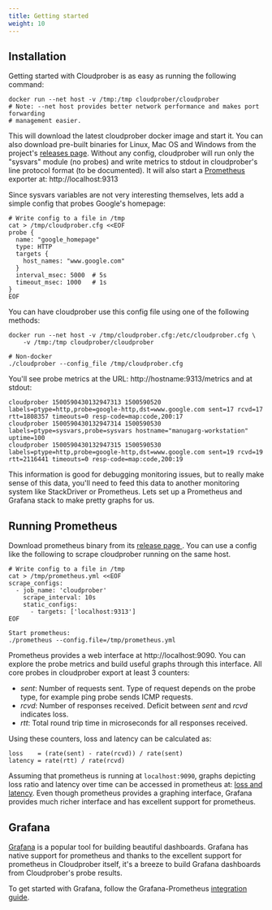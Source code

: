 ```yaml
---
title: Getting started
weight: 10
---
```


## Installation

Getting started with Cloudprober is as easy as running the following command:

```
docker run --net host -v /tmp:/tmp cloudprober/cloudprober
# Note: --net host provides better network performance and makes port forwarding
# management easier.
```

This will download the latest cloudprober docker image and start it. You can
also download pre-built binaries for Linux, Mac OS and Windows from the
project's [releases page](http://github.com/google/cloudprober/releases).
Without any config, cloudprober will run only the "sysvars" module (no probes)
and write metrics to stdout in cloudprober's line protocol format (to be
documented). It will also start a [Prometheus](http://prometheus.io) exporter
at: http://localhost:9313

Since sysvars variables are not very interesting themselves, lets add a simple
config that probes Google's homepage:

```shell
# Write config to a file in /tmp
cat > /tmp/cloudprober.cfg <<EOF
probe {
  name: "google_homepage"
  type: HTTP
  targets {
    host_names: "www.google.com"
  }
  interval_msec: 5000  # 5s
  timeout_msec: 1000   # 1s
}
EOF
```

You can have cloudprober use this config file using one of the following
methods:

```shell
docker run --net host -v /tmp/cloudprober.cfg:/etc/cloudprober.cfg \
    -v /tmp:/tmp cloudprober/cloudprober

# Non-docker
./cloudprober --config_file /tmp/cloudprober.cfg
```

You'll see probe metrics at the URL: http://hostname:9313/metrics and at
stdout:

```
cloudprober 1500590430132947313 1500590520 labels=ptype=http,probe=google-http,dst=www.google.com sent=17 rcvd=17 rtt=1808357 timeouts=0 resp-code=map:code,200:17
cloudprober 1500590430132947314 1500590530 labels=ptype=sysvars,probe=sysvars hostname="manugarg-workstation" uptime=100
cloudprober 1500590430132947315 1500590530 labels=ptype=http,probe=google-http,dst=www.google.com sent=19 rcvd=19 rtt=2116441 timeouts=0 resp-code=map:code,200:19
```

This information is good for debugging monitoring issues, but to really make
sense of this data, you'll need to feed this data to another monitoring system
like StackDriver or Prometheus. Lets set up a Prometheus and Grafana stack to
make pretty graphs for us.

## Running Prometheus

Download prometheus binary from its [release page
](https://prometheus.io/download/). You can use a config like the following
to scrape cloudprober running on the same host.

```shell
# Write config to a file in /tmp
cat > /tmp/prometheus.yml <<EOF
scrape_configs:
  - job_name: 'cloudprober'
    scrape_interval: 10s
    static_configs:
      - targets: ['localhost:9313']
EOF

Start prometheus:
./prometheus --config.file=/tmp/prometheus.yml
```

Prometheus provides a web interface at http://localhost:9090. You can explore
the probe metrics and build useful graphs through this interface. All core
probes in cloudprober export at least 3 counters:

*   _sent_: Number of requests sent. Type of request depends on the probe type,
	    for example ping probe sends ICMP requests.
*   _rcvd_: Number of responses received. Deficit between _sent_ and _rcvd_
            indicates loss.
*   _rtt_:  Total round trip time in microseconds for all responses received.

Using these counters, loss and latency can be calculated as:

```
loss    = (rate(sent) - rate(rcvd)) / rate(sent)
latency = rate(rtt) / rate(rcvd)
```

Assuming that prometheus is running at `localhost:9090`, graphs depicting loss
ratio and latency over time can be accessed in prometheus at: [loss and
latency](http://localhost:9090/graph?g0.range_input=1h&g0.expr=\(rate\(sent%5B1m%5D\)+-+rate\(rcvd%5B1m%5D\)\)+%2F+rate\(sent%5B1m%5D\)&g0.tab=0&g1.range_input=1h&g1.expr=rate\(rtt%5B1m%5D\)+%2F+rate\(rcvd%5B1m%5D\)+%2F+1000&g1.tab=0).
Even though prometheus provides a graphing interface, Grafana provides much
richer interface and has excellent support for prometheus.

## Grafana

[Grafana](https://grafana.com) is a popular tool for building beautiful
dashboards. Grafana has native support for prometheus and thanks to the 
excellent support for prometheus in Cloudprober itself, it's a breeze to build
Grafana dashboards from Cloudprober's probe results.

To get started with Grafana, follow the Grafana-Prometheus
[integration guide](https://prometheus.io/docs/visualization/grafana/).
